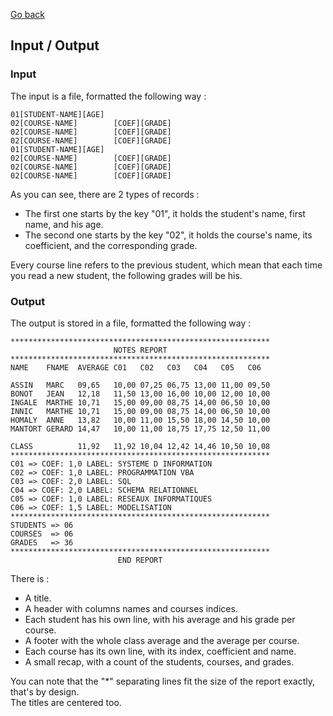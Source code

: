 [Go back](..)
## Input / Output
### Input
The input is a file, formatted the following way :
```dat
01[STUDENT-NAME][AGE]
02[COURSE-NAME]        [COEF][GRADE]
02[COURSE-NAME]        [COEF][GRADE]
02[COURSE-NAME]        [COEF][GRADE]
01[STUDENT-NAME][AGE]
02[COURSE-NAME]        [COEF][GRADE]
02[COURSE-NAME]        [COEF][GRADE]
02[COURSE-NAME]        [COEF][GRADE]
```
As you can see, there are 2 types of records :
- The first one starts by the key "01", it holds the student's name, first name, and his age.
- The second one starts by the key "02", it holds the course's name, its coefficient, and the corresponding grade.

Every course line refers to the previous student, which mean that each time you read a new student, the following grades will be his.

### Output
The output is stored in a file, formatted the following way :
```dat
**********************************************************
                       NOTES REPORT
**********************************************************
NAME    FNAME  AVERAGE C01   C02   C03   C04   C05   C06

ASSIN   MARC   09,65   10,00 07,25 06,75 13,00 11,00 09,50
BONOT   JEAN   12,18   11,50 13,00 16,00 10,00 12,00 10,00
INGALE  MARTHE 10,71   15,00 09,00 08,75 14,00 06,50 10,00
INNIC   MARTHE 10,71   15,00 09,00 08,75 14,00 06,50 10,00
HOMALY  ANNE   13,82   10,00 11,00 15,50 18,00 14,50 10,00
MANTORT GERARD 14,47   10,00 11,00 18,75 17,75 12,50 11,00

CLASS          11,92   11,92 10,04 12,42 14,46 10,50 10,08
**********************************************************
C01 => COEF: 1,0 LABEL: SYSTEME D INFORMATION
C02 => COEF: 1,0 LABEL: PROGRAMMATION VBA
C03 => COEF: 2,0 LABEL: SQL
C04 => COEF: 2,0 LABEL: SCHEMA RELATIONNEL
C05 => COEF: 1,0 LABEL: RESEAUX INFORMATIQUES
C06 => COEF: 1,5 LABEL: MODELISATION
**********************************************************
STUDENTS => 06
COURSES  => 06
GRADES   => 36
**********************************************************
                        END REPORT

```
There is :
- A title.
- A header with columns names and courses indices.
- Each student has his own line, with his average and his grade per course.
- A footer with the whole class average and the average per course.
- Each course has its own line, with its index, coefficient and name.
- A small recap, with a count of the students, courses, and grades.

You can note that the "*" separating lines fit the size of the report exactly, that's by design.\
The titles are centered too.